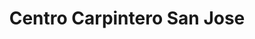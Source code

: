 ---
title: "Centro Carpintero San Jose"
url: /retalhuleu/centro-carpintero-san-jose/
shop: Allgemein
---